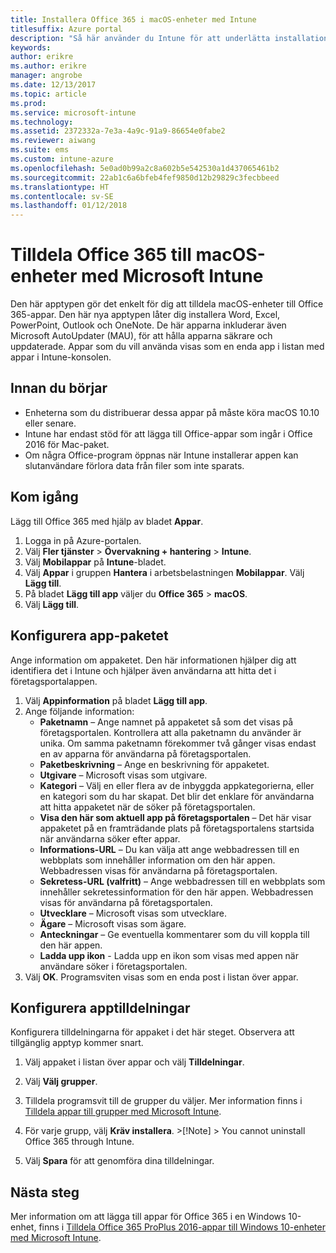 ```yaml
---
title: Installera Office 365 i macOS-enheter med Intune
titlesuffix: Azure portal
description: "Så här använder du Intune för att underlätta installation av Office 365-appar på macOS-enheter."
keywords: 
author: erikre
ms.author: erikre
manager: angrobe
ms.date: 12/13/2017
ms.topic: article
ms.prod: 
ms.service: microsoft-intune
ms.technology: 
ms.assetid: 2372332a-7e3a-4a9c-91a9-86654e0fabe2
ms.reviewer: aiwang
ms.suite: ems
ms.custom: intune-azure
ms.openlocfilehash: 5e0ad0b99a2c8a602b5e542530a1d437065461b2
ms.sourcegitcommit: 22ab1c6a6bfeb4fef9850d12b29829c3fecbbeed
ms.translationtype: HT
ms.contentlocale: sv-SE
ms.lasthandoff: 01/12/2018
---
```

# <a name="how-to-assign-office-365-to-macos-devices-with-microsoft-intune"></a>Tilldela Office 365 till macOS-enheter med Microsoft Intune

Den här apptypen gör det enkelt för dig att tilldela macOS-enheter till Office 365-appar. Den här nya apptypen låter dig installera Word, Excel, PowerPoint, Outlook och OneNote. De här apparna inkluderar även Microsoft AutoUpdater (MAU), för att hålla apparna säkrare och uppdaterade. Appar som du vill använda visas som en enda app i listan med appar i Intune-konsolen.


## <a name="before-you-start"></a>Innan du börjar

- Enheterna som du distribuerar dessa appar på måste köra macOS 10.10 eller senare.
- Intune har endast stöd för att lägga till Office-appar som ingår i Office 2016 för Mac-paket.
- Om några Office-program öppnas när Intune installerar appen kan slutanvändare förlora data från filer som inte sparats.


## <a name="get-started"></a>Kom igång
Lägg till Office 365 med hjälp av bladet **Appar**.
1.  Logga in på Azure-portalen.
2.  Välj **Fler tjänster** > **Övervakning + hantering** > **Intune**.
3.  Välj **Mobilappar** på **Intune**-bladet.
4.  Välj **Appar** i gruppen **Hantera** i arbetsbelastningen **Mobilappar**. Välj **Lägg till**.
5.  På bladet **Lägg till app** väljer du **Office 365** > **macOS**.
6.  Välj **Lägg till**.

## <a name="configure-the-app-suite"></a>Konfigurera app-paketet

Ange information om appaketet. Den här informationen hjälper dig att identifiera det i Intune och hjälper även användarna att hitta det i företagsportalappen.

1.  Välj **Appinformation** på bladet **Lägg till app**.
2.  Ange följande information:
    - **Paketnamn** – Ange namnet på appaketet så som det visas på företagsportalen. Kontrollera att alla paketnamn du använder är unika. Om samma paketnamn förekommer två gånger visas endast en av apparna för användarna på företagsportalen.
    - **Paketbeskrivning** – Ange en beskrivning för appaketet.
    - **Utgivare** – Microsoft visas som utgivare.
    - **Kategori** – Välj en eller flera av de inbyggda appkategorierna, eller en kategori som du har skapat. Det blir det enklare för användarna att hitta appaketet när de söker på företagsportalen.
    - **Visa den här som aktuell app på företagsportalen** – Det här visar appaketet på en framträdande plats på företagsportalens startsida när användarna söker efter appar.
    - **Informations-URL** – Du kan välja att ange webbadressen till en webbplats som innehåller information om den här appen. Webbadressen visas för användarna på företagsportalen.
    - **Sekretess-URL (valfritt)** – Ange webbadressen till en webbplats som innehåller sekretessinformation för den här appen. Webbadressen visas för användarna på företagsportalen.
    - **Utvecklare** – Microsoft visas som utvecklare.
    - **Ägare** – Microsoft visas som ägare.
    - **Anteckningar** – Ge eventuella kommentarer som du vill koppla till den här appen.
    - **Ladda upp ikon** - Ladda upp en ikon som visas med appen när användare söker i företagsportalen.
3.  Välj **OK**. Programsviten visas som en enda post i listan över appar.

## <a name="configure-app-assignments"></a>Konfigurera apptilldelningar

Konfigurera tilldelningarna för appaket i det här steget. Observera att tillgänglig apptyp kommer snart.

1.  Välj appaket i listan över appar och välj **Tilldelningar**.
2.  Välj **Välj grupper**.
3.  Tilldela programsvit till de grupper du väljer. Mer information finns i [Tilldela appar till grupper med Microsoft Intune](/intune/apps-deploy).
4.  För varje grupp, välj **Kräv installera**.
        >[!Note]
        > You cannot uninstall Office 365 through Intune.

5. Välj **Spara** för att genomföra dina tilldelningar.

## <a name="next-steps"></a>Nästa steg

Mer information om att lägga till appar för Office 365 i en Windows 10-enhet, finns i [Tilldela Office 365 ProPlus 2016-appar till Windows 10-enheter med Microsoft Intune](/intune/apps-add-office365).
